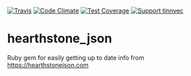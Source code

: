 [![Travis][travis-badge]][travis-link]
[![Code Climate][codeclimate-badge]][codeclimate-link]
[![Test Coverage][codeclimate-coverage-badge]][codeclimate-coverage-link]
[![Support tinnvec][support-tinnvec-badge]][support-tinnvec-link]

# hearthstone_json
Ruby gem for easily getting up to date info from https://hearthstonejson.com

[travis-link]: https://travis-ci.org/tinnvec/hearthstone_json
[travis-badge]: https://img.shields.io/travis/tinnvec/hearthstone_json.svg?maxAge=2592000&style=flat-square

[codeclimate-link]: https://codeclimate.com/github/tinnvec/hearthstone_json
[codeclimate-badge]: https://img.shields.io/codeclimate/github/tinnvec/hearthstone_json.svg?maxAge=2592000&style=flat-square

[codeclimate-coverage-link]: https://codeclimate.com/github/tinnvec/hearthstone_json/coverage
[codeclimate-coverage-badge]: https://img.shields.io/codeclimate/coverage/github/tinnvec/hearthstone_json.svg?maxAge=2592000&style=flat-square

[support-tinnvec-link]: http://tinnvec.com/support
[support-tinnvec-badge]: https://img.shields.io/badge/support-tinnvec-blue.svg?style=flat-square
